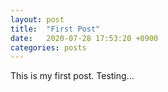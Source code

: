 ```yaml
---
layout: post
title:  "First Post"
date:   2020-07-28 17:53:20 +0900
categories: posts
---
```


This is my first post. Testing...